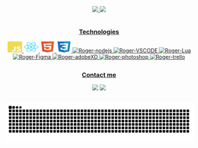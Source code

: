 
<div align="center">
  <a href="https://github.com/rogerbatt">
  <img height="180em" src="https://github-readme-stats.vercel.app/api?username=rogerbatt&show_icons=true&theme=ocean_dark"/>
  <img height="180em" src="https://github-readme-stats.vercel.app/api/top-langs/?username=rogerbatt&layout=compact&theme=ocean_dark"/>
</div>

<div style="display: inline_block" align="center"><br>
  <h3>Technologies</h3>
  <img alt="Roger-Js" height="30" width="40" src="https://raw.githubusercontent.com/devicons/devicon/master/icons/javascript/javascript-plain.svg">
  <img alt="Roger-React" height="30" width="40" src="https://raw.githubusercontent.com/devicons/devicon/master/icons/react/react-original.svg">
  <img alt="Roger-HTML" height="30" width="40" src="https://raw.githubusercontent.com/devicons/devicon/master/icons/html5/html5-original.svg">
  <img alt="Roger-CSS" height="30" width="40" src="https://raw.githubusercontent.com/devicons/devicon/master/icons/css3/css3-original.svg">
  <img alt="Roger-nodejs" height="30" width="40" src="https://cdn.jsdelivr.net/gh/devicons/devicon/icons/nodejs/nodejs-original.svg">
  <img alt="Roger-VSCODE" height="30" width="40" src="https://cdn.jsdelivr.net/gh/devicons/devicon/icons/vscode/vscode-original.svg">
  <img alt="Roger-Lua" height="30" width="40" src="https://cdn.jsdelivr.net/gh/devicons/devicon/icons/lua/lua-original.svg">
  <img alt="Roger-Figma" height="30" width="40" src="https://cdn.jsdelivr.net/gh/devicons/devicon/icons/figma/figma-original.svg">
  <img alt="Roger-adobeXD" height="30" width="40" src="https://cdn.jsdelivr.net/gh/devicons/devicon/icons/xd/xd-plain.svg">
  <img alt="Roger-photoshop" height="30" width="40" src="https://cdn.jsdelivr.net/gh/devicons/devicon/icons/photoshop/photoshop-plain.svg">
  <img alt="Roger-trello" height="30" width="40" src="https://cdn.jsdelivr.net/gh/devicons/devicon/icons/trello/trello-plain.svg">
  
  ##
 
<div align="center"> 
  <h3>Contact me</h3>
  <a href="mailto:rogeriobf.dev@gmail.com"><img src="https://img.shields.io/badge/-Gmail-%23333?style=for-the-badge&logo=gmail&logoColor=white" target="_blank"></a>
  <a href="https://www.linkedin.com/in/rogerio-battistoni-filho-87432a133/" target="_blank"><img src="https://img.shields.io/badge/-LinkedIn-%230077B5?style=for-the-badge&logo=linkedin&logoColor=white" target="_blank"></a> 
  
  ##
  
  ![Snake animation](https://github.com/rogerbatt/rogerbatt/blob/output/github-contribution-grid-snake-dark.svg)
 
</div>
